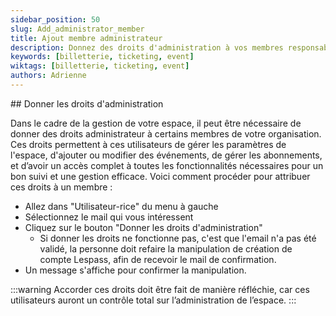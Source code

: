 ```yaml
---
sidebar_position: 50
slug: Add_administrator_member
title: Ajout membre administrateur
description: Donnez des droits d'administration à vos membres responsables
keywords: [billetterie, ticketing, event]
wiktags: [billetterie, ticketing, event]
authors: Adrienne
---
```



## Donner les droits d'administration

Dans le cadre de la gestion de votre espace, il peut être nécessaire de donner des droits administrateur à certains membres de votre organisation. Ces droits permettent à ces utilisateurs de gérer les paramètres de l'espace, d'ajouter ou modifier des événements, de gérer les abonnements, et d’avoir un accès complet à toutes les fonctionnalités nécessaires pour un bon suivi et une gestion efficace.
Voici comment procéder pour attribuer ces droits à un membre :

- Allez dans "Utilisateur-rice" du menu à gauche
- Sélectionnez le mail qui vous intéressent
- Cliquez sur le bouton "Donner les droits d'administration" 
  - Si donner les droits ne fonctionne pas, c'est que l'email n'a pas été validé, la personne doit refaire la manipulation de création de compte Lespass, afin de recevoir le mail de confirmation.
- Un message s'affiche pour confirmer la manipulation.


:::warning
Accorder ces droits doit être fait de manière réfléchie, car ces utilisateurs auront un contrôle total sur l’administration de l’espace.
:::